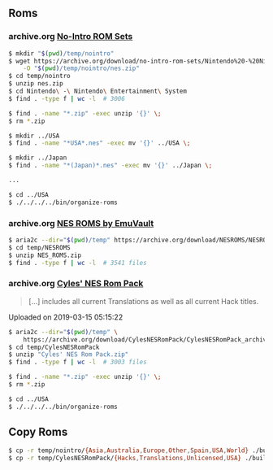## Roms

### archive.org [No-Intro ROM Sets](https://archive.org/details/no-intro-rom-sets)

```bash
$ mkdir "$(pwd)/temp/nointro"
$ wget https://archive.org/download/no-intro-rom-sets/Nintendo%20-%20Nintendo%20Entertainment%20System%20%2820200329-092100%29.zip \
    -O "$(pwd)/temp/nointro/nes.zip"
$ cd temp/nointro
$ unzip nes.zip
$ cd Nintendo\ -\ Nintendo\ Entertainment\ System
$ find . -type f | wc -l  # 3006

$ find . -name "*.zip" -exec unzip '{}' \;
$ rm *.zip

$ mkdir ../USA
$ find . -name "*USA*.nes" -exec mv '{}' ../USA \;

$ mkdir ../Japan
$ find . -name "*(Japan)*.nes" -exec mv '{}' ../Japan \;

...

$ cd ../USA
$ ./../../../bin/organize-roms
```

### archive.org [NES ROMS by EmuVault](https://archive.org/details/NESROMS)

```bash
$ aria2c --dir="$(pwd)/temp" https://archive.org/download/NESROMS/NESROMS_archive.torrent
$ cd temp/NESROMS
$ unzip NES_ROMS.zip
$ find . -type f | wc -l  # 3541 files
```

### archive.org [Cyles' NES Rom Pack](https://archive.org/details/CylesNESRomPack)

> [...] includes all current Translations as well as all current Hack titles.

Uploaded on 2019-03-15 05:15:22

```bash
$ aria2c --dir="$(pwd)/temp" \
    https://archive.org/download/CylesNESRomPack/CylesNESRomPack_archive.torrent
$ cd temp/CylesNESRomPack
$ unzip "Cyles' NES Rom Pack.zip"
$ find . -type f | wc -l  # 3003 files

$ find . -name "*.zip" -exec unzip '{}' \;
$ rm *.zip

$ cd ../USA
$ ./../../../bin/organize-roms
```

## Copy Roms

```bash
$ cp -r temp/nointro/{Asia,Australia,Europe,Other,Spain,USA,World} ./build  # or
$ cp -r temp/CylesNESRomPack/{Hacks,Translations,Unlicensed,USA} ./build
```
